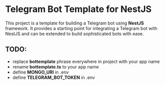 # Telegram Bot Template for NestJS

This project is a template for building a Telegram bot using **NestJS** framework. It provides a starting point for integrating a Telegram bot with NestJS and can be extended to build sophisticated bots with ease.

## TODO: 
- replace <strong>bottemplate</strong> phrase everywhere in project with your app name
- rename <strong>bottemplate.ts</strong> to your app name
- define <strong>MONGO_URI</strong> in .env
- define <strong>TELEGRAM_BOT_TOKEN</strong> in .env